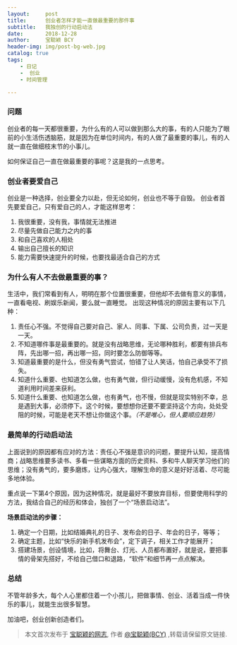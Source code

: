```yaml
---
layout:     post
title:      创业者怎样才能一直做最重要的那件事
subtitle:   我独创的行动启动法 
date:       2018-12-28
author:     宝聪颖 BCY
header-img: img/post-bg-web.jpg
catalog: true
tags:
    - 日记
    -  创业
    - 时间管理

---
```




### 问题

创业者的每一天都很重要，为什么有的人可以做到那么大的事，有的人只能为了眼前的小生活伤透脑筋，就是因为在单位时间内，有的人做了最重要的事儿，有的人就一直在做细枝末节的小事儿。

如何保证自己一直在做最重要的事呢？这是我的一点思考。



### 创业者要爱自己

创业是一种选择，创业要全力以赴，但无论如何，创业也不等于自毁。
创业者首先要爱自己，只有爱自己的人，才能这样思考：
1. 我很重要，没有我，事情就无法推进
2. 尽量先做自己能力之内的事
3. 和自己喜欢的人相处
4. 输出自己擅长的知识
5. 能力需要快速提升的时候，也要找最适合自己的方式


### 为什么有人不去做最重要的事？

生活中，我们常看到有人，明明在那个位置很重要，但他却不去做有意义的事情，一直看电视、刷娱乐新闻，要么就一直睡觉。
出现这种情况的原因主要有以下几种：
1. 责任心不强。不觉得自己要对自己、家人、同事、下属、公司负责，过一天是一天。
2. 不知道哪件事是最重要的。就是没有战略思维，无论哪种胜利，都要有排兵布阵，先出哪一招，再出哪一招，同时要怎么防御等等。
3. 知道最重要的是什么，但没有勇气尝试，怕错了让人笑话，怕自己承受不了损失。
4. 知道什么重要、也知道怎么做，也有勇气做，但行动缓慢，没有危机感，不知道利用时间差来获利。
5. 知道什么重要、也知道怎么做，也有勇气，也不慢，但就是现实特别不幸，总是遇到大事，必须停下。这个时候，要想想你还要不要坚持这个方向，处处受阻的时候，可能是老天不想让你做这个事。*（不是唯心，但人要顺应趋势）*

### 最简单的行动启动法

上面说到的原因都有应对的方法：责任心不强是意识的问题，要提升认知，提高情商；战略思维要多读书、多看一些谋略方面的历史资料、多和牛人聊天学习他们的思维；没有勇气的，要多磨炼，让内心强大，理解生命的意义是好好活着、尽可能多地体验。

重点说一下第4个原因，因为这种情况，就是最好不要放弃目标，但要使用科学的方法，我结合自己的经历和体会，独创了一个“场景启动法”。

**场景启动法的步骤：**
1. 确定一个日期，比如结婚典礼的日子、发布会的日子、年会的日子，等等；
2. 确定主题，比如“快乐的新手机发布会”，定下调子，相关工作才能展开；
3. 搭建场景，创设情境，比如，将舞台、灯光、人员都布置好，就是说，要把事情的骨架先搭好，不给自己借口和退路，“软件”和细节再一点点解决。



### 总结

不管年龄多大，每个人心里都住着一个小孩儿，把做事情、创业、活着当成一件快乐的事儿，就能生出很多智慧。

加油吧，创业创新创造者们。













> 本文首次发布于 [宝聪颖的网志](http://baocongying.github.io), 作者 [@宝聪颖(BCY)](http://github.com/baocongying) ,转载请保留原文链接.
